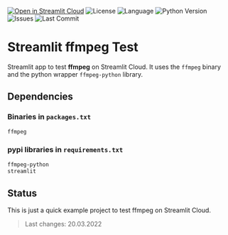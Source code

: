 [![Open in Streamlit Cloud](https://img.shields.io/badge/Open%20in-Streamlit%20Cloud-F24747?logo=streamlit)](https://share.streamlit.io/franky1/streamlit-ffmpeg-test/main) 
![License](https://img.shields.io/github/license/Franky1/Streamlit-ffmpeg-Test?logo=github) 
![Language](https://img.shields.io/github/languages/top/Franky1/Streamlit-ffmpeg-Test?logo=python) 
![Python Version](https://img.shields.io/badge/Python-3.7%20|%203.8%20|%203.9-blue?logo=python) 
![Issues](https://img.shields.io/github/issues/Franky1/Streamlit-ffmpeg-Test?logo=github) 
![Last Commit](https://img.shields.io/github/last-commit/Franky1/Streamlit-ffmpeg-Test?logo=github)

# Streamlit ffmpeg Test 

Streamlit app to test **ffmpeg** on Streamlit Cloud.
It uses the `ffmpeg` binary and the python wrapper `ffmpeg-python` library.

## Dependencies

### Binaries in `packages.txt`

```txt
ffmpeg
```

### pypi libraries in `requirements.txt`

```txt
ffmpeg-python
streamlit
```

## Status

This is just a quick example project to test ffmpeg on Streamlit Cloud.

> Last changes: 20.03.2022
